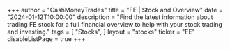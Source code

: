 +++
author = "CashMoneyTrades"
title = "FE | Stock and Overview"
date = "2024-01-12T10:00:00"
description = "Find the latest information about trading FE stock for a full financial overview to help with your stock trading and investing."
tags = [
   "Stocks",
]
layout = "stocks"
ticker = "FE"
disableListPage = true
+++

